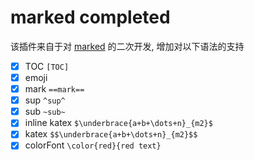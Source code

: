 # marked completed

该插件来自于对 [marked](https://marked.js.org) 的二次开发, 增加对以下语法的支持

- [x] TOC `[TOC]`
- [x] emoji
- [x] mark `==mark==`
- [x] sup `^sup^`
- [x] sub `~sub~`
- [x] inline katex `$\underbrace{a+b+\dots+n}_{m2}$`
- [x] katex `$$\underbrace{a+b+\dots+n}_{m2}$$`
- [x] colorFont `\color{red}{red text}`
